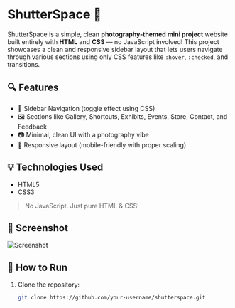 # ShutterSpace 📸

ShutterSpace is a simple, clean **photography-themed mini project** website built entirely with **HTML** and **CSS** — no JavaScript involved! This project showcases a clean and responsive sidebar layout that lets users navigate through various sections using only CSS features like `:hover`, `:checked`, and transitions.

## 🔍 Features

- 📁 Sidebar Navigation (toggle effect using CSS)
- 🖼️ Sections like Gallery, Shortcuts, Exhibits, Events, Store, Contact, and Feedback
- 📷 Minimal, clean UI with a photography vibe
- 📱 Responsive layout (mobile-friendly with proper scaling)

## 💡 Technologies Used

- HTML5
- CSS3

> No JavaScript. Just pure HTML & CSS!

## 📸 Screenshot

![Screenshot](Screenshot%202025-07-28%20at%2010.11.14.jpeg)

## 🚀 How to Run

1. Clone the repository:
   ```bash
   git clone https://github.com/your-username/shutterspace.git

